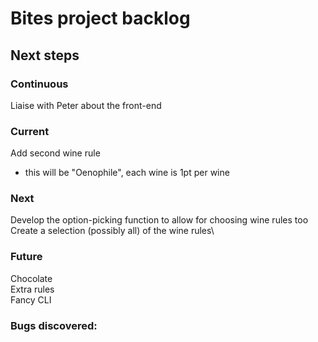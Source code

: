 # Bites project backlog

## Next steps
### Continuous
Liaise with Peter about the front-end

### Current
Add second wine rule
- this will be "Oenophile", each wine is 1pt per wine

### Next
Develop the option-picking function to allow for choosing wine rules too
Create a selection (possibly all) of the wine rules\

### Future
Chocolate\
Extra rules\
Fancy CLI

### Bugs discovered:
